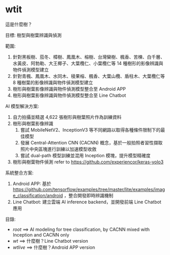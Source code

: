 # wtit
這是什麼樹？

目標: 樹型與樹葉辨識與偵測

範圍:
1. 針對黑板樹、茄冬、樟樹、鳳凰木、榕樹、台灣欒樹、楓香、苦楝、白千層、水黃皮、阿勃勒、大王椰子、大葉欖仁、小葉欖仁等 14 種樹形的影像辨識與物件偵測模型建立
2. 針對青楓、鳳凰木、水同木、稜果榕、楓香、大葉山欖、盾柱木、大葉欖仁等 8 種樹葉的影像辨識與物件偵測模型建立
3. 樹形與樹葉影像辨識與物件偵測模型整合至 Android APP
4. 樹形與樹葉影像辨識與物件偵測模型整合至 Line Chatbot

AI 模型解決方案:
1. 自力拍攝並精選 4,622 張樹形與樹葉照片作為訓練資料
2. 樹形與樹葉影像辨識
    1. 嘗試 MobileNetV2、InceptionV3 等不同網路以取得各種條件限制下的最佳模型
    2. 發展 Central-Attention CNN (CACNN) 概念，基於一般拍照者習性擷取照片中央區塊進行訓練以加速模型收斂
    3. 嘗試 dual-path 模型訓練並混用 Inception 模塊，提升模型精確度
3. 樹形與樹葉物件偵測 refer to https://github.com/experiencor/keras-yolo3

系統整合方案:
1. Android APP: 基於 https://github.com/tensorflow/examples/tree/master/lite/examples/image_classification/android ，整合開發即時辨識機制
2. Line Chatbot: 建立雲端 AI inference backend，並開發前端 Line Chatbot 應用

目錄:
- *root* ==> AI modeling for tree classification, by CACNN mixed with Inception and CACNN only
- *wt* ==> 什麼樹？Line Chatbot version
- *wtlive* ==> 什麼樹？Android APP version
